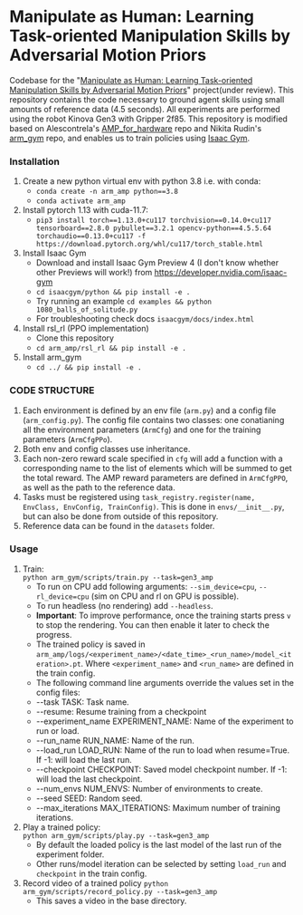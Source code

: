 # Manipulate as Human: Learning Task-oriented Manipulation Skills by Adversarial Motion Priors #

Codebase for the "[Manipulate as Human: Learning Task-oriented Manipulation Skills by Adversarial Motion Priors]()" project(under review). This repository contains the code necessary to ground agent skills using small amounts of reference data (4.5 seconds). All experiments are performed using the robot Kinova Gen3 with Gripper 2f85. This repository is modified based on Alescontrela's [AMP_for_hardware](https://github.com/Alescontrela/AMP_for_hardware) repo and Nikita Rudin's [arm_gym](https://github.com/leggedrobotics/arm_gym) repo, and enables us to train policies using [Isaac Gym](https://developer.nvidia.com/isaac-gym).


### Installation ###
1. Create a new python virtual env with python 3.8 i.e. with conda:
    - `conda create -n arm_amp python==3.8`
    - `conda activate arm_amp`
2. Install pytorch 1.13 with cuda-11.7:
    - `pip3 install torch==1.13.0+cu117 torchvision==0.14.0+cu117 tensorboard==2.8.0 pybullet==3.2.1 opencv-python==4.5.5.64 torchaudio==0.13.0+cu117 -f https://download.pytorch.org/whl/cu117/torch_stable.html`
3. Install Isaac Gym
   - Download and install Isaac Gym Preview 4 (I don't know whether other Previews will work!) from https://developer.nvidia.com/isaac-gym
   - `cd isaacgym/python && pip install -e .`
   - Try running an example `cd examples && python 1080_balls_of_solitude.py`
   - For troubleshooting check docs `isaacgym/docs/index.html`
4. Install rsl_rl (PPO implementation)
   - Clone this repository
   -  `cd arm_amp/rsl_rl && pip install -e .` 
5. Install arm_gym
   - `cd ../ && pip install -e .`

### CODE STRUCTURE ###
1. Each environment is defined by an env file (`arm.py`) and a config file (`arm_config.py`). The config file contains two classes: one conatianing all the environment parameters (`ArmCfg`) and one for the training parameters (`ArmCfgPPo`).  
2. Both env and config classes use inheritance.  
3. Each non-zero reward scale specified in `cfg` will add a function with a corresponding name to the list of elements which will be summed to get the total reward. The AMP reward parameters are defined in `ArmCfgPPO`, as well as the path to the reference data.
4. Tasks must be registered using `task_registry.register(name, EnvClass, EnvConfig, TrainConfig)`. This is done in `envs/__init__.py`, but can also be done from outside of this repository.
5. Reference data can be found in the `datasets` folder.

### Usage ###
1. Train:  
```python arm_gym/scripts/train.py --task=gen3_amp```
    -  To run on CPU add following arguments: `--sim_device=cpu`, `--rl_device=cpu` (sim on CPU and rl on GPU is possible).
    -  To run headless (no rendering) add `--headless`.
    - **Important**: To improve performance, once the training starts press `v` to stop the rendering. You can then enable it later to check the progress.
    - The trained policy is saved in `arm_amp/logs/<experiment_name>/<date_time>_<run_name>/model_<iteration>.pt`. Where `<experiment_name>` and `<run_name>` are defined in the train config.
    -  The following command line arguments override the values set in the config files:
     - --task TASK: Task name.
     - --resume:   Resume training from a checkpoint
     - --experiment_name EXPERIMENT_NAME: Name of the experiment to run or load.
     - --run_name RUN_NAME:  Name of the run.
     - --load_run LOAD_RUN:   Name of the run to load when resume=True. If -1: will load the last run.
     - --checkpoint CHECKPOINT:  Saved model checkpoint number. If -1: will load the last checkpoint.
     - --num_envs NUM_ENVS:  Number of environments to create.
     - --seed SEED:  Random seed.
     - --max_iterations MAX_ITERATIONS:  Maximum number of training iterations.
2. Play a trained policy:  
```python arm_gym/scripts/play.py --task=gen3_amp```
    - By default the loaded policy is the last model of the last run of the experiment folder.
    - Other runs/model iteration can be selected by setting `load_run` and `checkpoint` in the train config.
3. Record video of a trained policy
```python arm_gym/scripts/record_policy.py --task=gen3_amp```
    - This saves a video in the base directory.
